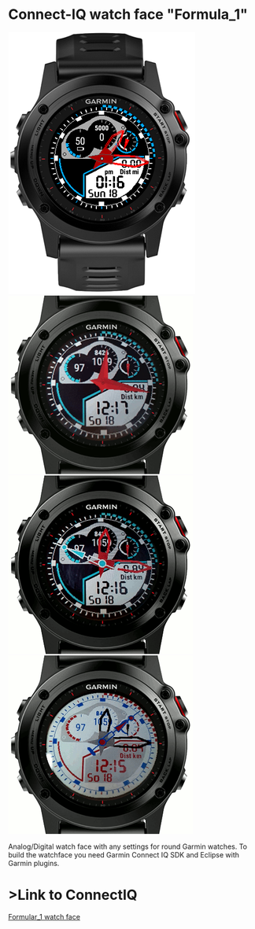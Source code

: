 # Connect-IQ watch face "Formula_1"
<a href="https://github.com/OliverHannover/Formula_1/blob/master/screenshots/watch.PNG" target="_blank"><img src="https://github.com/OliverHannover/Formula_1/raw/master/screenshots/watch.PNG" alt="0" style="max-width:100%;"></a>
<a href="https://github.com/OliverHannover/Formula_1/blob/master/screenshots/watch1.PNG" target="_blank"><img src="https://github.com/OliverHannover/Formula_1/raw/master/screenshots/watch1.PNG" alt="0" style="max-width:100%;"></a>
<a href="https://github.com/OliverHannover/Formula_1/blob/master/screenshots/watch2.PNG" target="_blank"><img src="https://github.com/OliverHannover/Formula_1/raw/master/screenshots/watch2.PNG" alt="0" style="max-width:100%;"></a>
<a href="https://github.com/OliverHannover/Formula_1/blob/master/screenshots/watch3.PNG" target="_blank"><img src="https://github.com/OliverHannover/Formula_1/raw/master/screenshots/watch3.PNG" alt="0" style="max-width:100%;"></a>

Analog/Digital watch face with any settings for round Garmin watches.
To build the watchface you need Garmin Connect IQ SDK and Eclipse with Garmin plugins.

# >Link to ConnectIQ
<a href="https://apps.garmin.com/de-DE/apps/44dd0544-05bb-4d7b-a8b1-7701806c3018">Formular_1 watch face</a>




